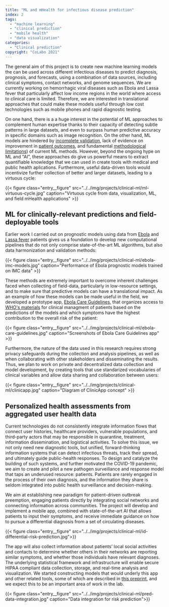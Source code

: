 ```yaml
---
title: "ML and mHealth for infectious disease prediction"
index: 2
tags:  
  - "machine learning"
  - "clinical prediction"
  - "mobile health"
  - "data visualization"  
categories:
  - "Clinical prediction"
copyright: "CoLabo 2021"
---
```


The general aim of this project is to create new machine learning models the can be used across different infectious diseases to predict diagnosis, prognosis, and forecasts, using a combination of data sources, including clinical symptoms, contact networks, and genome sequences. We are currently working on hemorrhagic viral diseases such as Ebola and Lassa fever that particularly affect low income regions in the world where access to clinical care is limited. Therefore, we are interested in translational approaches that could make these models useful through low cost technologies such as mobile phones and rapid diagnostic testing.

<!--more-->

On one hand, there is a a huge interest in the potential of ML approaches to complement human expertise thanks to their capacity of detecting subtle patterns in large datasets, and even to surpass human predictive accuracy in specific domains such as image recognition. On the other hand, ML models are hindered by [incomplete validation](https://www.statnews.com/2020/11/18/covid-19-algorithms-reliability-epic-cerner), lack of evidence on improvement in [patient outcomes](https://jamanetwork.com/journals/jama/article-abstract/2748179), and fundamental [methodological limitations](https://www.technologyreview.com/2020/11/18/1012234/training-machine-learning-broken-real-world-heath-nlp-computer-vision/
)) of current ML methods. However, beyond the ongoing hype on ML and "AI", these approaches do give us powerful means to extract quantifiable knowledge that we can used in create tools with medical and public health aplications. Furthermore, useful data-driven tools would incentivize further collection of better and larger datasets, leading to a virtuous cycle:

{{< figure class="entry__figure" src="../../img/projects/clinical-ml/ml-virtuous-cycle.jpg" caption="Virtuous cycle from data, visualization, ML, and field mHealth applications" >}}

## ML for clinically-relevant predictions and field-deployable tools

Earlier work I carried out on prognostic models using data from [Ebola](https://www.thelancet.com/journals/eclinm/article/PIIS2589-5370(19)30096-3/fulltext) and [Lassa fever](https://www.thelancet.com/journals/laninf/article/PIIS1473-3099(18)30121-X/fulltext) patients gives us a foundation to develop new computational pipelines that do not only comprise state-of-the-art ML algorithms, but also data harmonization and validation methods:

{{< figure class="entry__figure" src="../../img/projects/clinical-ml/ebola-imc-models.jpg" caption="Performance of Ebola prognostic models trained on IMC data" >}}

These methods are extremely important to overcome inherent challenges faced when collecting of field-data, particularly in low-resource settings, and to make sure that predictive models can have a translational impact. As an example of how these models can be made useful in the field, we developed a prototype app, [Ebola Care Guidelines](https://github.com/colabobio/ebola-care-guidelines), that organizes access to [WHO's materials](https://www.who.int/csr/resources/publications/clinical-management-patients/en/) for clinical managment of patients based on the predictions of the models and which symptoms have the highest contribution to the overall risk of the patient:

{{< figure class="entry__figure" src="../../img/projects/clinical-ml/ebola-care-guidelines.jpg" caption="Screenshots of Ebola Care Guidelines app" >}}

Furthermore, the nature of the data used in this research requires strong privacy safeguards during the collection and analysis pipelines, as well as when collaborating with other stakeholders and disseminating the results. Thus, we plan to work on private and decentralized data collection and model development, by creating tools that use standarized vocabularies of clinical variables and allow data sharing and collaboration between users:

{{< figure class="entry__figure" src="../../img/projects/clinical-ml/clinicapp.jpg" caption="Diagram of ClinicApp concept" >}}

## Personalized health assessments from aggregated user health data

Current technologies do not consistently integrate information flows that connect user histories, healthcare providers, vulnerable populations, and third-party actors that may be responsible in quarantine, treatment, information dissemination, and logistical activities. To solve this issue, we not only need new diagnostic tools, but unified, forward-thinking information systems that can detect infectious threats, track their spread, and ultimately guide public-health responses. To design and catalyze the building of such systems, and further motivated the COVID-19 pandemic, we aim to create and pilot a new pathogen surveillance and response model that taps an underused resource: patients. Patients are rarely engaged in the process of their own diagnosis, and the information they share is seldom integrated into public health surveillance and decision-making. 

We aim at establishing new paradigm for patient-driven outbreak preemption, engaging patients directly by integrating social networks and connecting information across communities. The project will develop and implement a mobile app, combined with state-of-the-art AI that allows patients to input their symptoms, and receive immediate guidance on how to pursue a differential diagnosis from a set of circulating diseases. 

{{< figure class="entry__figure" src="../../img/projects/clinical-ml/id-differential-risk-prediction.jpg">}}

The app will also collect information about patients’ local social activities and contacts to determine whether others in their networks are reporting similar symptoms, and whether those individuals have relevant diagnoses. The underlying statistical framework and infrastructure will enable secure HIPAA compliant data collection, storage, and real-time analysis and visualization. We started constructing models that would underly this app and other related tools, some of which are described in [this preprint](https://arxiv.org/abs/2006.16761), and we expect this to be an important area of work in the lab.

{{< figure class="entry__figure" src="../../img/projects/clinical-ml/pred-data-integration.jpg" caption="Data integration for risk prediction">}}

